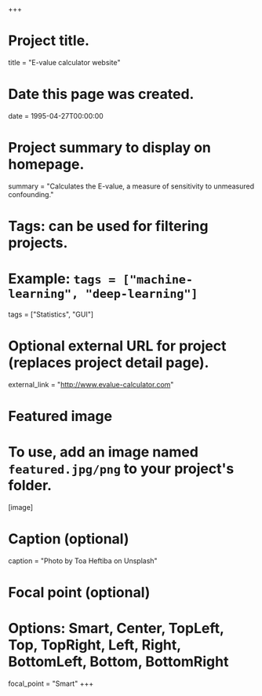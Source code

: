 +++
# Project title.
title = "E-value calculator website"

# Date this page was created.
date = 1995-04-27T00:00:00

# Project summary to display on homepage.
summary = "Calculates the E-value, a measure of sensitivity to unmeasured confounding."

# Tags: can be used for filtering projects.
# Example: `tags = ["machine-learning", "deep-learning"]`
tags = ["Statistics", "GUI"]

# Optional external URL for project (replaces project detail page).
external_link = "http://www.evalue-calculator.com"

# Featured image
# To use, add an image named `featured.jpg/png` to your project's folder. 
[image]
  # Caption (optional)
  caption = "Photo by Toa Heftiba on Unsplash"

  # Focal point (optional)
  # Options: Smart, Center, TopLeft, Top, TopRight, Left, Right, BottomLeft, Bottom, BottomRight
  focal_point = "Smart"
+++
